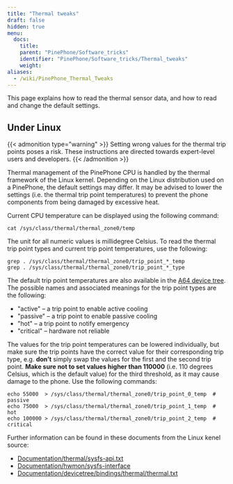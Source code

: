 ```yaml
---
title: "Thermal tweaks"
draft: false
hidden: true
menu:
  docs:
    title:
    parent: "PinePhone/Software_tricks"
    identifier: "PinePhone/Software_tricks/Thermal_tweaks"
    weight:
aliases:
  - /wiki/PinePhone_Thermal_Tweaks
---
```


This page explains how to read the thermal sensor data, and how to read and change the default settings.

## Under Linux

{{< admonition type="warning" >}}
 Setting wrong values for the thermal trip points poses a risk. These instructions are directed towards expert-level users and developers.
{{< /admonition >}}

Thermal management of the PinePhone CPU is handled by the thermal framework of the Linux kernel. Depending on the Linux distribution used on a PinePhone, the default settings may differ. It may be advised to lower the settings (i.e. the thermal trip point temperatures) to prevent the phone components from being damaged by excessive heat.

Current CPU temperature can be displayed using the following command:

    cat /sys/class/thermal/thermal_zone0/temp

The unit for all numeric values is millidegree Celsius. To read the thermal trip point types and current trip point temperatures, use the following:

    grep . /sys/class/thermal/thermal_zone0/trip_point_*_temp
    grep . /sys/class/thermal/thermal_zone0/trip_point_*_type

The default trip point temperatures are also available in the [A64 device tree](https://elixir.bootlin.com/linux/v5.12/source/arch/arm64/boot/dts/allwinner/sun50i-a64.dtsi#L194). The possible names and associated meanings for the trip point types are the following:

* "active"&nbsp;&ndash; a trip point to enable active cooling
* "passive"&nbsp;&ndash; a trip point to enable passive cooling
* "hot"&nbsp;&ndash; a trip point to notify emergency
* "critical"&nbsp;&ndash; hardware not reliable

The values for the trip point temperatures can be lowered individually, but make sure the trip points have the correct value for their corresponding trip type, e.g. **don’t** simply swap the values for the first and the second trip point. **Make sure not to set values higher than 110000** (i.e. 110 degrees Celsius, which is the default value) for the third threshold, as it may cause damage to the phone. Use the following commands:

    echo 55000  > /sys/class/thermal/thermal_zone0/trip_point_0_temp  # passive
    echo 75000  > /sys/class/thermal/thermal_zone0/trip_point_1_temp  # hot
    echo 100000 > /sys/class/thermal/thermal_zone0/trip_point_2_temp  # critical

Further information can be found in these documents from the Linux kenel source:

* [Documentation/thermal/sysfs-api.txt](https://www.kernel.org/doc/Documentation/thermal/sysfs-api.txt)
* [Documentation/hwmon/sysfs-interface](https://www.kernel.org/doc/Documentation/hwmon/sysfs-interface)
* [Documentation/devicetree/bindings/thermal/thermal.txt](https://www.kernel.org/doc/Documentation/devicetree/bindings/thermal/thermal.txt)
